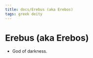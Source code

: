 ```yaml
---
title: docs/Erebus (aka Erebos)
tags: greek deity
---
```


# Erebus (aka Erebos) 
- God of darkness.